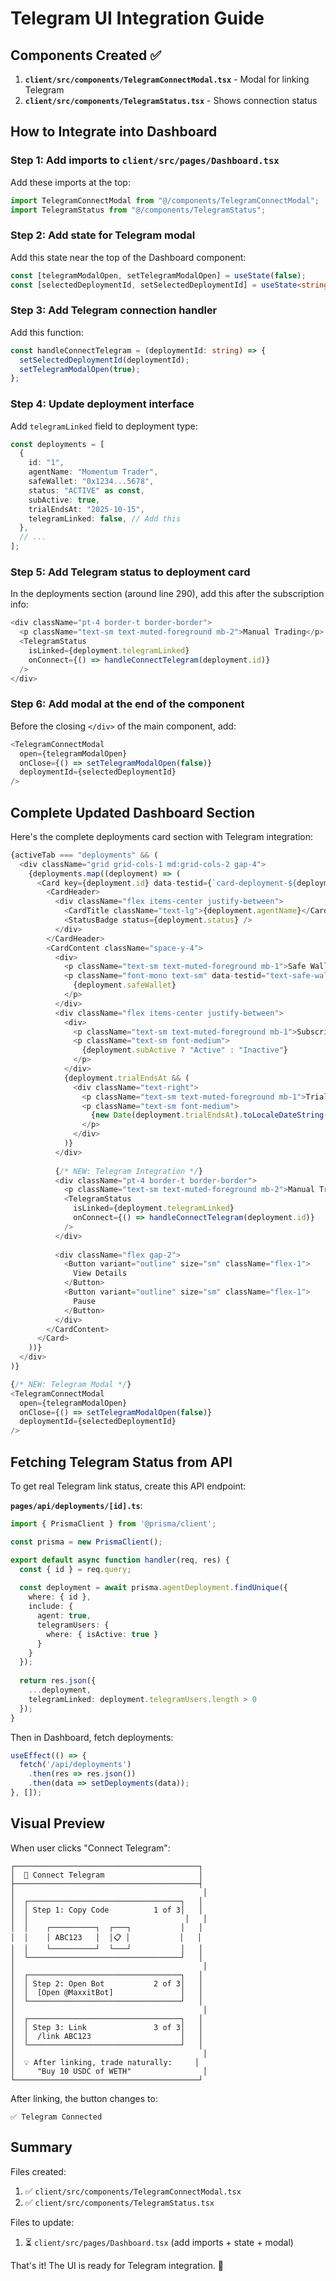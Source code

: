 # Telegram UI Integration Guide

## Components Created ✅

1. **`client/src/components/TelegramConnectModal.tsx`** - Modal for linking Telegram
2. **`client/src/components/TelegramStatus.tsx`** - Shows connection status

## How to Integrate into Dashboard

### Step 1: Add imports to `client/src/pages/Dashboard.tsx`

Add these imports at the top:

```typescript
import TelegramConnectModal from "@/components/TelegramConnectModal";
import TelegramStatus from "@/components/TelegramStatus";
```

### Step 2: Add state for Telegram modal

Add this state near the top of the Dashboard component:

```typescript
const [telegramModalOpen, setTelegramModalOpen] = useState(false);
const [selectedDeploymentId, setSelectedDeploymentId] = useState<string>("");
```

### Step 3: Add Telegram connection handler

Add this function:

```typescript
const handleConnectTelegram = (deploymentId: string) => {
  setSelectedDeploymentId(deploymentId);
  setTelegramModalOpen(true);
};
```

### Step 4: Update deployment interface

Add `telegramLinked` field to deployment type:

```typescript
const deployments = [
  {
    id: "1",
    agentName: "Momentum Trader",
    safeWallet: "0x1234...5678",
    status: "ACTIVE" as const,
    subActive: true,
    trialEndsAt: "2025-10-15",
    telegramLinked: false, // Add this
  },
  // ...
];
```

### Step 5: Add Telegram status to deployment card

In the deployments section (around line 290), add this after the subscription info:

```typescript
<div className="pt-4 border-t border-border">
  <p className="text-sm text-muted-foreground mb-2">Manual Trading</p>
  <TelegramStatus
    isLinked={deployment.telegramLinked}
    onConnect={() => handleConnectTelegram(deployment.id)}
  />
</div>
```

### Step 6: Add modal at the end of the component

Before the closing `</div>` of the main component, add:

```typescript
<TelegramConnectModal
  open={telegramModalOpen}
  onClose={() => setTelegramModalOpen(false)}
  deploymentId={selectedDeploymentId}
/>
```

## Complete Updated Dashboard Section

Here's the complete deployments card section with Telegram integration:

```typescript
{activeTab === "deployments" && (
  <div className="grid grid-cols-1 md:grid-cols-2 gap-4">
    {deployments.map((deployment) => (
      <Card key={deployment.id} data-testid={`card-deployment-${deployment.id}`}>
        <CardHeader>
          <div className="flex items-center justify-between">
            <CardTitle className="text-lg">{deployment.agentName}</CardTitle>
            <StatusBadge status={deployment.status} />
          </div>
        </CardHeader>
        <CardContent className="space-y-4">
          <div>
            <p className="text-sm text-muted-foreground mb-1">Safe Wallet</p>
            <p className="font-mono text-sm" data-testid="text-safe-wallet">
              {deployment.safeWallet}
            </p>
          </div>
          <div className="flex items-center justify-between">
            <div>
              <p className="text-sm text-muted-foreground mb-1">Subscription</p>
              <p className="text-sm font-medium">
                {deployment.subActive ? "Active" : "Inactive"}
              </p>
            </div>
            {deployment.trialEndsAt && (
              <div className="text-right">
                <p className="text-sm text-muted-foreground mb-1">Trial Ends</p>
                <p className="text-sm font-medium">
                  {new Date(deployment.trialEndsAt).toLocaleDateString()}
                </p>
              </div>
            )}
          </div>
          
          {/* NEW: Telegram Integration */}
          <div className="pt-4 border-t border-border">
            <p className="text-sm text-muted-foreground mb-2">Manual Trading</p>
            <TelegramStatus
              isLinked={deployment.telegramLinked}
              onConnect={() => handleConnectTelegram(deployment.id)}
            />
          </div>
          
          <div className="flex gap-2">
            <Button variant="outline" size="sm" className="flex-1">
              View Details
            </Button>
            <Button variant="outline" size="sm" className="flex-1">
              Pause
            </Button>
          </div>
        </CardContent>
      </Card>
    ))}
  </div>
)}

{/* NEW: Telegram Modal */}
<TelegramConnectModal
  open={telegramModalOpen}
  onClose={() => setTelegramModalOpen(false)}
  deploymentId={selectedDeploymentId}
/>
```

## Fetching Telegram Status from API

To get real Telegram link status, create this API endpoint:

**`pages/api/deployments/[id].ts`**:

```typescript
import { PrismaClient } from '@prisma/client';

const prisma = new PrismaClient();

export default async function handler(req, res) {
  const { id } = req.query;
  
  const deployment = await prisma.agentDeployment.findUnique({
    where: { id },
    include: {
      agent: true,
      telegramUsers: {
        where: { isActive: true }
      }
    }
  });
  
  return res.json({
    ...deployment,
    telegramLinked: deployment.telegramUsers.length > 0
  });
}
```

Then in Dashboard, fetch deployments:

```typescript
useEffect(() => {
  fetch('/api/deployments')
    .then(res => res.json())
    .then(data => setDeployments(data));
}, []);
```

## Visual Preview

When user clicks "Connect Telegram":

```
┌─────────────────────────────────────────┐
│  📱 Connect Telegram                     │
├─────────────────────────────────────────┤
│                                          │
│  ┌──────────────────────────────────┐   │
│  │ Step 1: Copy Code          1 of 3│   │
│  │                                   │   │
│  │    ┌──────────┐  ┌───┐           │   │
│  │    │ ABC123   │  │📋 │           │   │
│  │    └──────────┘  └───┘           │   │
│  └──────────────────────────────────┘   │
│                                          │
│  ┌──────────────────────────────────┐   │
│  │ Step 2: Open Bot           2 of 3│   │
│  │  [Open @MaxxitBot]               │   │
│  └──────────────────────────────────┘   │
│                                          │
│  ┌──────────────────────────────────┐   │
│  │ Step 3: Link               3 of 3│   │
│  │  /link ABC123                    │   │
│  └──────────────────────────────────┘   │
│                                          │
│  💡 After linking, trade naturally:     │
│     "Buy 10 USDC of WETH"                │
└─────────────────────────────────────────┘
```

After linking, the button changes to:

```
✅ Telegram Connected
```

## Summary

Files created:
1. ✅ `client/src/components/TelegramConnectModal.tsx`
2. ✅ `client/src/components/TelegramStatus.tsx`

Files to update:
1. ⏳ `client/src/pages/Dashboard.tsx` (add imports + state + modal)

That's it! The UI is ready for Telegram integration. 🚀


